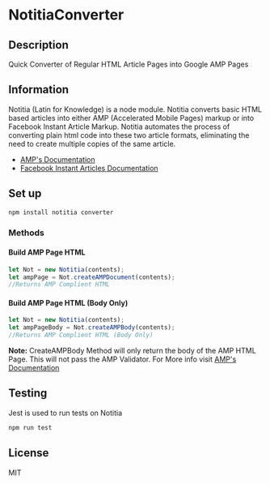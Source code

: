 # NotitiaConverter

## Description

Quick Converter of Regular HTML Article Pages into Google AMP Pages

## Information

Notitia (Latin for Knowledge) is a node module. Notitia converts basic HTML based articles into either AMP (Accelerated Mobile Pages) markup or into Facebook Instant Article Markup. Notitia automates the process of converting plain html code into these two article formats, eliminating the need to create multiple copies of the same article. 

* [AMP's Documentation](https://www.ampproject.org/)
* [Facebook Instant Articles Documentation](https://developers.facebook.com/docs/instant-articles/)

## Set up

```bash
npm install notitia converter
```

### Methods

#### Build AMP Page HTML

```javascript
let Not = new Notitia(contents);
let ampPage = Not.createAMPDocument(contents);
//Returns AMP Complient HTML
```

#### Build AMP Page HTML (Body Only)

```javascript
let Not = new Notitia(contents);
let ampPageBody = Not.createAMPBody(contents);
//Returns AMP Complient HTML (Body Only)
```

__Note:__
CreateAMPBody Method will only return the body of the AMP HTML Page. 
This will not pass the AMP Validator. 
For More info visit [AMP's Documentation](https://www.ampproject.org/docs/getting-started/)

## Testing

Jest is used to run tests on Notitia

```bash
npm run test
```

## License

MIT